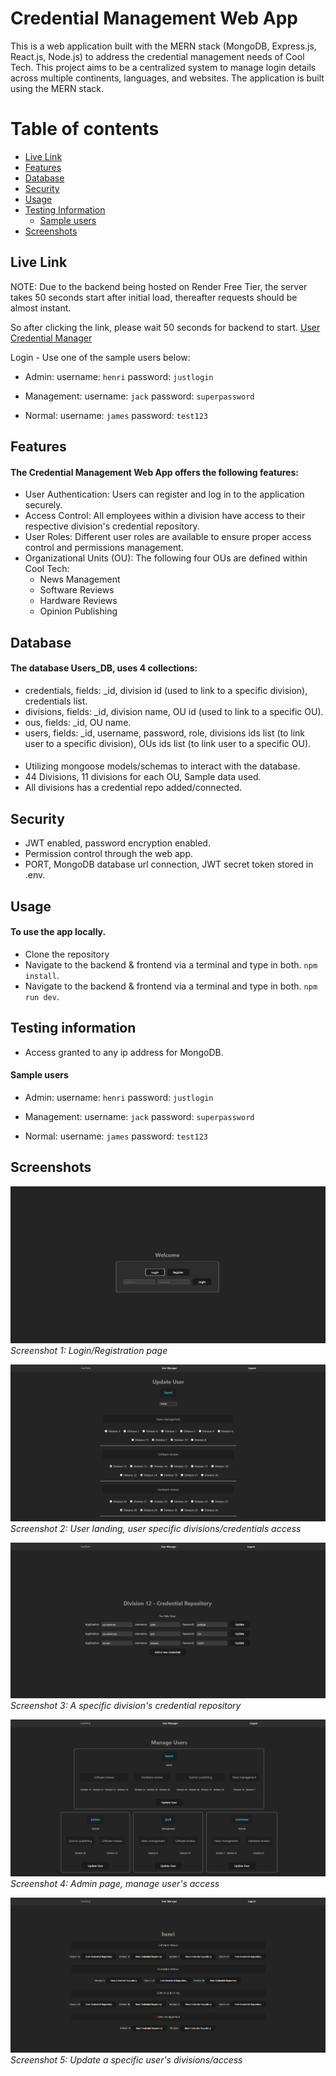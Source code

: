 # Credential Management Web App

This is a web application built with the MERN stack (MongoDB, Express.js, React.js, Node.js) to address the credential management needs of Cool Tech. 
This project aims to be a centralized system to manage login details across multiple continents, languages, and websites. 
The application is built using the MERN stack. 

Table of contents
=================
<!--ts-->
   * [Live Link](#Live-Link)
   * [Features](#Features)
   * [Database](#Database)
   * [Security](#Security)
   * [Usage](#Usage)
   * [Testing Information](#Testing-Information)
        *  [Sample users](#Sample-users)
   * [Screenshots](Screenshots)
<!--te-->

## Live Link
NOTE: Due to the backend being hosted on Render Free Tier, the server takes 50 seconds start after initial load, thereafter requests should be almost instant.

So after clicking the link, please wait 50 seconds for backend to start.
[User Credential Manager](https://65ce0e98bac17706b51798e3--resplendent-pithivier-138605.netlify.app)

Login - Use one of the sample users below:
- Admin: username: `henri` password: `justlogin`

- Management: username: `jack` password: `superpassword`

- Normal: username: `james` password: `test123`

## Features
#### The Credential Management Web App offers the following features:

- User Authentication: Users can register and log in to the application securely.
- Access Control: All employees within a division have access to their respective division's credential repository.
- User Roles: Different user roles are available to ensure proper access control and permissions management.
- Organizational Units (OU): The following four OUs are defined within Cool Tech:
  - News Management
  - Software Reviews
  - Hardware Reviews
  - Opinion Publishing

## Database 
#### The database Users_DB, uses 4 collections:
- credentials, fields: _id, division id (used to link to a specific division), credentials list.
- divisions, fields: _id, division name, OU id (used to link to a specific OU).
- ous, fields: _id, OU name.
- users, fields: _id, username, password, role, divisions ids list (to link user to a specific division), OUs ids list (to link user to a specific OU).

#### 

- Utilizing mongoose models/schemas to interact with the database.
- 44 Divisions, 11 divisions for each OU, Sample data used.
- All divisions has a credential repo added/connected.

## Security

- JWT enabled, password encryption enabled.
- Permission control through the web app.
- PORT, MongoDB database url connection, JWT secret token stored in .env.

## Usage

#### To use the app locally.
- Clone the repository
- Navigate to the backend & frontend via a terminal and type in both. `npm install`.
- Navigate to the backend & frontend via a terminal and type in both. `npm run dev`.

## Testing information

- Access granted to any ip address for MongoDB.

#### Sample users

- Admin: username: `henri` password: `justlogin`

- Management: username: `jack` password: `superpassword`

- Normal: username: `james` password: `test123`

## Screenshots

![Screenshot 1](app-screenshots/login-landings.png)
*Screenshot 1: Login/Registration page*

![Screenshot 2](app-screenshots/user-division.png)
*Screenshot 2: User landing, user specific divisions/credentials access*

![Screenshot 3](app-screenshots/credential-repos.png)
*Screenshot 3: A specific division's credential repository*

![Screenshot 4](app-screenshots/manage-user.png)
*Screenshot 4: Admin page, manage user's access*

![Screenshot 5](app-screenshots/update-users.png)
*Screenshot 5: Update a specific user's divisions/access*
